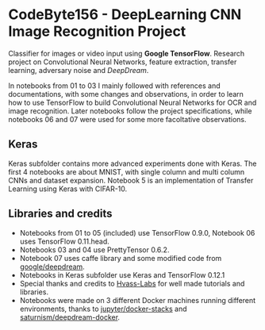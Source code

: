 # CodeByte156 - DeepLearning CNN Image Recognition Project 

Classifier for images or video input using **Google TensorFlow**. 
Research project on Convolutional Neural Networks, feature extraction, transfer learning, adversary noise and *DeepDream*. 

In notebooks from 01 to 03 I mainly followed with references and documentations, with some changes and observations, in order to learn how to use TensorFlow to build Convolutional Neural Networks for OCR and image recognition. Later notebooks follow the project specifications, while notebooks 06 and 07 were used for some more facoltative observations. 

## Keras
Keras subfolder contains more advanced experiments done with Keras. The first 4 notebooks are about MNIST, with single column and multi column CNNs and dataset expansion. Notebook 5 is an implementation of Transfer Learning using Keras with CIFAR-10.

## Libraries and credits
* Notebooks from 01 to 05 (included) use TensorFlow 0.9.0, Notebook 06 uses TensorFlow 0.11.head. 
* Notebooks 03 and 04 use PrettyTensor 0.6.2.
* Notebook 07 uses caffe library and some modified code from [google/deepdream](https://github.com/google/deepdream).
* Notebooks in Keras subfolder use Keras and TensorFlow 0.12.1
* Special thanks and credits to [Hvass-Labs](https://github.com/Hvass-Labs) for well made tutorials and libraries. 
* Notebooks were made on 3 different Docker machines running different environments, thanks to [jupyter/docker-stacks](https://github.com/jupyter/docker-stacks/tree/master/tensorflow-notebook) and [saturnism/deepdream-docker](https://github.com/saturnism/deepdream-docker).
